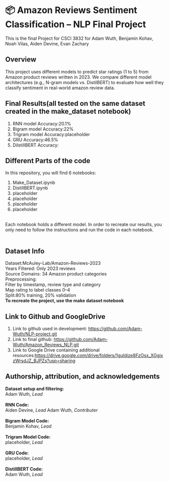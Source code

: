 # 📦 Amazon Reviews Sentiment Classification – NLP Final Project
This is the final Project for CSCI 3832 for Adam Wuth, Benjamin Kohav, Noah Vilas, Aiden Devine, Evan Zachary

## Overview
This project uses different models to predict star ratings (1 to 5) from Amazon product reviews written in 2023. We compare different model architectures (e.g., N-gram models vs. DistilBERT) to evaluate how well they classify sentiment in real-world amazon review data.



## Final Results(all tested on the same dataset created in the make_dataset notebook)
1. RNN model Accuracy:20.1%
2.  Bigram model Accuracy:22%
3.  Trigram model Accuracy:placeholder
4. GRU Accuracy:46.5%
5. DilstillBERT Accuracy:
## Different Parts of the code
In this repository, you will find 6 notebooks:
1. Make_Dataset.ipynb
2. DistillBERT.ipynb
3. placeholder
4. placeholder
5. placeholder
6. placeholder
<br/>
Each notebook holds a different model. In order to recreate our results, you only need to follow the instructions and run the code in each notebook.<br/>
<br/>

## Dataset Info
Dataset:McAuley-Lab/Amazon-Reviews-2023<br/>
Years Filtered: Only 2023 reviews<br/>
Source Domains: 34 Amazon product categories<br/>
Preprocessing:<br/>
Filter by timestamp, review type and category<br/>
Map rating to label classes 0–4<br/>
Split:80% training, 20% validation<br/>
**To recreate the project, use the make dataset notebook**<br/>

## Link to Github and GoogleDrive
1. Link to github used in development: https://github.com/Adam-Wuth/NLP-project.git<br/>
2. Link to final github: https://github.com/Adam-Wuth/Amazon_Reviews_NLP.git<br/>
3. Link to Google Drive containing additional resources:https://drive.google.com/drive/folders/1guIdize8FzOsx_XGgixzWrsdJZ_BJPZs?usp=sharing<br/>

## Authorship, attribution, and acknowledgements
**Dataset setup and filtering:**<br/>
Adam Wuth, *Lead*<br/>
<br/>
**RNN Code:**<br/>
Aiden Devine, *Lead*
Adam Wuth, *Contributer*<br/>
<br/>
**Bigram Model Code:**<br/>
Benjamin Kohav, *Lead*<br/>
<br/>
**Trigram Model Code:**<br/>
placeholder, *Lead*<br/>
<br/>
**GRU Code:**<br/>
placeholder, *Lead*<br/>
<br/>
**DistillBERT Code:**<br/>
Adam Wuth, *Lead*<br/>
<br/>
